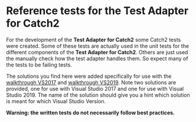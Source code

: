 # Reference tests for the Test Adapter for Catch2

For the development of the **Test Adapter for Catch2** some Catch2 tests were created. Some of these tests are actually used in the unit tests for the different components of the **Test Adapter for Catch2**. Others are just used the manually check how the test adapter handles them. So expect many of the tests to be failing tests.

The solutions you find here were added specifically for use with the [walkthrough VS2017](../../Docs/Walkthrough-vs2017.md) and [walkthrough VS2019](../../Docs/Walkthrough-vs2019.md). Note two solutions are provided, one for use with Visual Studio 2017 and one for use with Visual Studio 2019. The name of the solution should give you a hint which solution is meant for which Visual Studio Version.

**Warning: the written tests do not necessarily follow best practices.**
